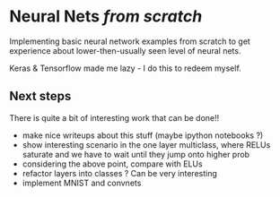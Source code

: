 # Neural Nets *from scratch*

Implementing basic neural network examples from scratch to get experience about 
lower-then-usually seen level of neural nets.

Keras & Tensorflow made me lazy - I do this to redeem myself.

## Next steps

There is quite a bit of interesting work that can be done!!

- make nice writeups about this stuff (maybe ipython notebooks ?)
- show interesting scenario in the one layer multiclass, where RELUs saturate
  and we have to wait until they jump onto higher prob
- considering the above point, compare with ELUs
- refactor layers into classes ? Can be very interesting
- implement MNIST and convnets
